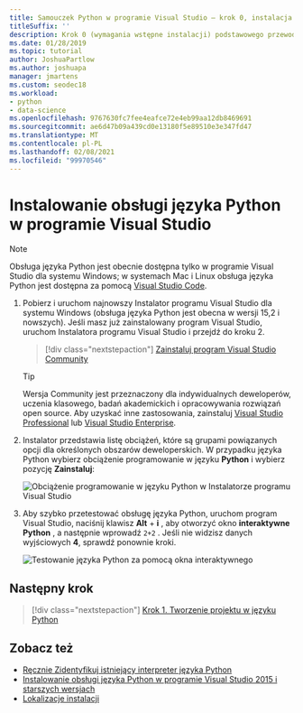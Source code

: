 ```yaml
---
title: Samouczek Python w programie Visual Studio — krok 0, instalacja
titleSuffix: ''
description: Krok 0 (wymagania wstępne instalacji) podstawowego przewodnika prac z językiem Python w programie Visual Studio.
ms.date: 01/28/2019
ms.topic: tutorial
author: JoshuaPartlow
ms.author: joshuapa
manager: jmartens
ms.custom: seodec18
ms.workload:
- python
- data-science
ms.openlocfilehash: 9767630fc7fee4eafce72e4eb99aa12db8469691
ms.sourcegitcommit: ae6d47b09a439cd0e13180f5e89510e3e347fd47
ms.translationtype: MT
ms.contentlocale: pl-PL
ms.lasthandoff: 02/08/2021
ms.locfileid: "99970546"
---
```

# <a name="install-python-support-in-visual-studio"></a>Instalowanie obsługi języka Python w programie Visual Studio

> [!Note]
> Obsługa języka Python jest obecnie dostępna tylko w programie Visual Studio dla systemu Windows; w systemach Mac i Linux obsługa języka Python jest dostępna za pomocą [Visual Studio Code](https://code.visualstudio.com/docs/python/python-tutorial).

1. Pobierz i uruchom najnowszy Instalator programu Visual Studio dla systemu Windows (obsługa języka Python jest obecna w wersji 15,2 i nowszych). Jeśli masz już zainstalowany program Visual Studio, uruchom Instalatora programu Visual Studio i przejdź do kroku 2.

    > [!div class="nextstepaction"]
    > [Zainstaluj program Visual Studio Community](https://visualstudio.microsoft.com/thank-you-downloading-visual-studio/?sku=Community&rel=15&rid=34347&utm_source=docs&utm_medium=clickbutton&utm_campaign=python_gettingstarted)

    >[!Tip]
    > Wersja Community jest przeznaczony dla indywidualnych deweloperów, uczenia klasowego, badań akademickich i opracowywania rozwiązań open source. Aby uzyskać inne zastosowania, zainstaluj [Visual Studio Professional](https://visualstudio.microsoft.com/thank-you-downloading-visual-studio/?sku=Professional&rel=15&rid=34347&utm_source=docs&utm_medium=clickbutton&utm_campaign=python_gettingstarted) lub [Visual Studio Enterprise](https://visualstudio.microsoft.com/thank-you-downloading-visual-studio/?sku=Enterprise&rel=15&rid=34347&utm_source=docs&utm_medium=clickbutton&utm_campaign=python_gettingstarted).

1. Instalator przedstawia listę obciążeń, które są grupami powiązanych opcji dla określonych obszarów deweloperskich. W przypadku języka Python wybierz obciążenie programowanie w języku **Python** i wybierz pozycję **Zainstaluj**:

    ![Obciążenie programowanie w języku Python w Instalatorze programu Visual Studio](media/installation-python-workload.png)

1. Aby szybko przetestować obsługę języka Python, uruchom program Visual Studio, naciśnij klawisz **Alt** + **i** , aby otworzyć okno **interaktywne Python** , a następnie wprowadź `2+2` . Jeśli nie widzisz danych wyjściowych **4**, sprawdź ponownie kroki.

    ![Testowanie języka Python za pomocą okna interaktywnego](media/installation-interactive-test.png)

## <a name="next-step"></a>Następny krok

> [!div class="nextstepaction"]
> [Krok 1. Tworzenie projektu w języku Python](tutorial-working-with-python-in-visual-studio-step-01-create-project.md)

## <a name="see-also"></a>Zobacz też

- [Ręcznie Zidentyfikuj istniejący interpreter języka Python](managing-python-environments-in-visual-studio.md#manually-identify-an-existing-environment)
- [Instalowanie obsługi języka Python w programie Visual Studio 2015 i starszych wersjach](installing-python-support-in-visual-studio.md)
- [Lokalizacje instalacji](installing-python-support-in-visual-studio.md#install-locations)
